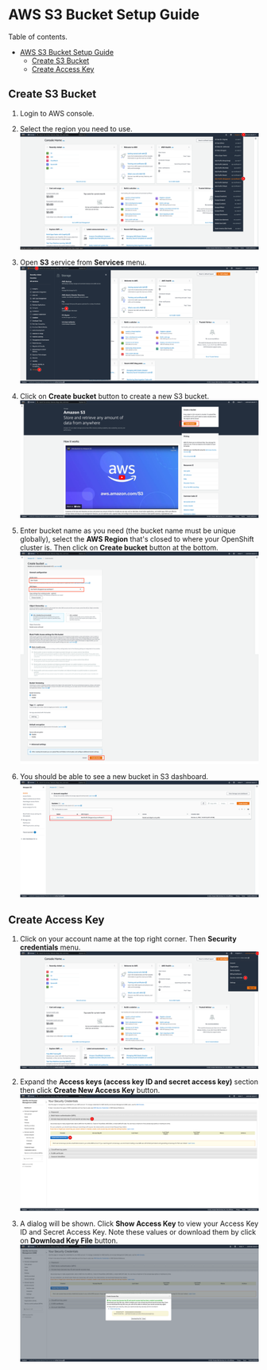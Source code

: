 # AWS S3 Bucket Setup Guide

Table of contents.

- [AWS S3 Bucket Setup Guide](#aws-s3-bucket-setup-guide)
  - [Create S3 Bucket](#create-s3-bucket)
  - [Create Access Key](#create-access-key)

## Create S3 Bucket

1. Login to AWS console.

2. Select the region you need to use.
   ![s3 setup](../images/aws-s3-setup-1.png)

3. Open **S3** service from **Services** menu.
   ![s3 setup](../images/aws-s3-setup-2.png)

4. Click on **Create bucket** button to create a new S3 bucket.
   ![s3 setup](../images/aws-s3-setup-3.png)

5. Enter bucket name as you need (the bucket name must be unique globally), select the **AWS Region** that's closed to where your OpenShift cluster is. Then click on **Create bucket** button at the bottom.
   ![s3 setup](../images/aws-s3-setup-4.png)

6. You should be able to see a new bucket in S3 dashboard.
   ![s3 setup](../images/aws-s3-setup-5.png)

## Create Access Key

1. Click on your account name at the top right corner. Then **Security credentials** menu.
   ![credential setup](../images/aws-credential-setup-1.png)

2. Expand the **Access keys (access key ID and secret access key)** section then click **Create New Access Key** button.
   ![credential setup](../images/aws-credential-setup-2.png)

3. A dialog will be shown. Click **Show Access Key** to view your Access Key ID and Secret Access Key. Note these values or download them by click on **Download Key File** button.
   ![credential setup](../images/aws-credential-setup-3.png)
